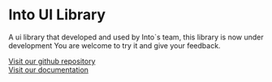 # Into UI Library

A ui library that developed and used by Into`s team, this library is now under development
You are welcome to try it and give your feedback.

[Visit our github repository](https://github.com/IntoExpert/into-ui-library)
<br/>
[Visit our documentation](https://intoexpert.github.io/into-ui-library/?path=/story/example-introduction--page)
